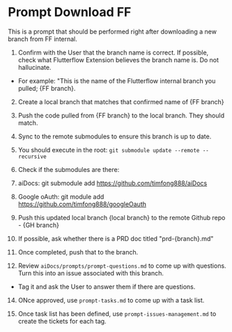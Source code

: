 # Prompt Download FF

This is a prompt that should be performed right after downloading a new branch from FF internal.

1. Confirm with the User that the branch name is correct.  If possible, check what Flutterflow Extension believes the branch name is.  Do not hallucinate.
  - For example: "This is the name of the Flutterflow internal branch you pulled; {FF branch}.

2. Create a local branch that matches that confirmed name of {FF branch}
3. Push the code pulled from {FF branch} to the local branch.  They should match.

4. Sync to the remote submodules to ensure this branch is up to date.
5. You should execute in the root: `git submodule update --remote --recursive`
6. Check if the submodules are there:
8. aiDocs: git submodule add https://github.com/timfong888/aiDocs
9. Google oAuth: git module add https://github.com/timfong888/googleOauth

10. Push this updated local branch {local branch} to the remote Github repo - {GH branch}

11. If possible, ask whether there is a PRD doc titled "prd-{branch}.md"

12. Once completed, push that to the branch.

13. Review `aiDocs/prompts/prompt-questions.md` to come up with questions.  Turn this into an issue associated with this branch.  

- Tag it and ask the User to answer them if there are questions.

14. ONce approved, use `prompt-tasks.md` to come up with a task list.

15. Once task list has been defined, use `prompt-issues-management.md` to create the tickets for each tag. 


